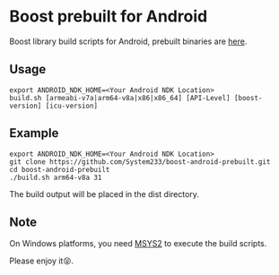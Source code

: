 <!--
 Copyright (c) 2022 github.com/System233
 
 This software is released under the MIT License.
 https://opensource.org/licenses/MIT
-->

# Boost prebuilt for Android 

Boost library build scripts for Android, prebuilt binaries are [here](https://github.com/System233/boost-android-prebuilt/releases).
## Usage

```shell
export ANDROID_NDK_HOME=<Your Android NDK Location>
build.sh [armeabi-v7a|arm64-v8a|x86|x86_64] [API-Level] [boost-version] [icu-version]
```

## Example
```shell
export ANDROID_NDK_HOME=<Your Android NDK Location>
git clone https://github.com/System233/boost-android-prebuilt.git
cd boost-android-prebuilt
./build.sh arm64-v8a 31
```
The build output will be placed in the dist directory.

## Note
On Windows platforms, you need [MSYS2](https://www.msys2.org/) to execute the build scripts.

Please enjoy it😝.